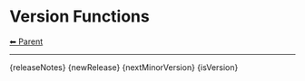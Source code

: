 # Version Functions

<!-- TEMPLATE header 2 -->
[⬅ Parent ](../)
<hr />

{releaseNotes}
{newRelease}
{nextMinorVersion}
{isVersion}
